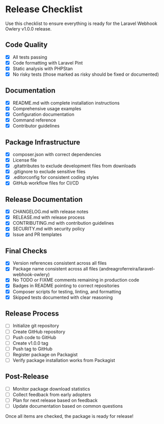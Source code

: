 # Release Checklist

Use this checklist to ensure everything is ready for the Laravel Webhook Owlery v1.0.0 release.

## Code Quality

- [x] All tests passing
- [x] Code formatting with Laravel Pint
- [x] Static analysis with PHPStan
- [x] No risky tests (those marked as risky should be fixed or documented)

## Documentation

- [x] README.md with complete installation instructions
- [x] Comprehensive usage examples
- [x] Configuration documentation
- [x] Command reference
- [x] Contributor guidelines

## Package Infrastructure

- [x] composer.json with correct dependencies
- [x] License file
- [x] .gitattributes to exclude development files from downloads
- [x] .gitignore to exclude sensitive files
- [x] .editorconfig for consistent coding styles
- [x] GitHub workflow files for CI/CD

## Release Documentation

- [x] CHANGELOG.md with release notes
- [x] RELEASE.md with release process
- [x] CONTRIBUTING.md with contribution guidelines
- [x] SECURITY.md with security policy
- [x] Issue and PR templates

## Final Checks

- [x] Version references consistent across all files
- [x] Package name consistent across all files (andreagroferreira/laravel-webhook-owlery)
- [x] No TODO or FIXME comments remaining in production code
- [x] Badges in README pointing to correct repositories
- [x] Composer scripts for testing, linting, and formatting
- [x] Skipped tests documented with clear reasoning

## Release Process

- [ ] Initialize git repository
- [ ] Create GitHub repository
- [ ] Push code to GitHub
- [ ] Create v1.0.0 tag
- [ ] Push tag to GitHub
- [ ] Register package on Packagist
- [ ] Verify package installation works from Packagist

## Post-Release

- [ ] Monitor package download statistics
- [ ] Collect feedback from early adopters
- [ ] Plan for next release based on feedback
- [ ] Update documentation based on common questions

Once all items are checked, the package is ready for release!